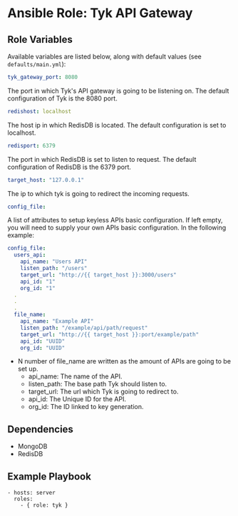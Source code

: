 # Ansible Role: Tyk API Gateway

## Role Variables

Available variables are listed below, along with default values (see `defaults/main.yml`):

```yaml
tyk_gateway_port: 8080
```

The port in which Tyk's API gateway is going to be listening on. The default configuration of Tyk is the 8080 port.

```yaml
redishost: localhost
```

The host ip in which RedisDB is located. The default configuration is set to localhost.

```yaml
redisport: 6379
```

The port in which RedisDB is set to listen to request. The default configuration of RedisDB is the 6379 port.

```yaml
target_host: "127.0.0.1"
```
The ip to which tyk is going to redirect the incoming requests.



```yaml
config_file:
```

A list of  attributes to setup keyless APIs basic configuration. If left empty, you will need to supply your own APIs basic configuration.  In the following example:

```yaml
config_file:
  users_api:
    api_name: "Users API"
    listen_path: "/users"
    target_url: "http://{{ target_host }}:3000/users"
    api_id: "1"
    org_id: "1"
  .
  .
  .
  file_name:
    api_name: "Example API"
    listen_path: "/example/api/path/request"
    target_url: "http://{{ target_host }}:port/example/path"
    api_id: "UUID"
    org_id: "UUID"
```

- N number of file_name are written as the amount of APIs are going to be set up. 
  - api_name:  The name of the API.
  - listen_path: The base path Tyk should listen to.
  - target_url: The url which Tyk is going to redirect to.
  - api_id: The Unique ID for the API.
  - org_id: The ID linked to key generation.

## Dependencies

- MongoDB
- RedisDB

## Example Playbook

    - hosts: server
      roles:
        - { role: tyk }
